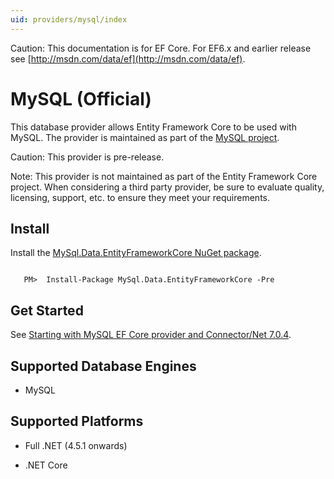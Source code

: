 ```yaml
---
uid: providers/mysql/index
---
```

Caution: This documentation is for EF Core. For EF6.x and earlier release see [http://msdn.com/data/ef](http://msdn.com/data/ef).

  # MySQL (Official)

This database provider allows Entity Framework Core to be used with MySQL. The provider is maintained as part of the [MySQL project](http://dev.mysql.com).

Caution: This provider is pre-release.

Note: This provider is not maintained as part of the Entity Framework Core project. When considering a third party provider, be sure to evaluate quality, licensing, support, etc. to ensure they meet your requirements.

  ## Install

Install the [MySql.Data.EntityFrameworkCore NuGet package](https://www.nuget.org/packages/MySql.Data.EntityFrameworkCore).

<!-- literal_block {"ids": [], "classes": [], "xml:space": "preserve", "backrefs": [], "linenos": false, "dupnames": [], {"language": "csharp",", "highlight_args": {}, "names": []} -->

````text

   PM>  Install-Package MySql.Data.EntityFrameworkCore -Pre
   ````

  ## Get Started

See [Starting with MySQL EF Core provider and Connector/Net 7.0.4](http://insidemysql.com/howto-starting-with-mysql-ef-core-provider-and-connectornet-7-0-4/).

  ## Supported Database Engines

   * MySQL

  ## Supported Platforms

   * Full .NET (4.5.1 onwards)

   * .NET Core
